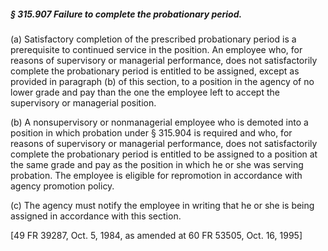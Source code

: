 ##### § 315.907 Failure to complete the probationary period. #####

(a) Satisfactory completion of the prescribed probationary period is a prerequisite to continued service in the position. An employee who, for reasons of supervisory or managerial performance, does not satisfactorily complete the probationary period is entitled to be assigned, except as provided in paragraph (b) of this section, to a position in the agency of no lower grade and pay than the one the employee left to accept the supervisory or managerial position.

(b) A nonsupervisory or nonmanagerial employee who is demoted into a position in which probation under § 315.904 is required and who, for reasons of supervisory or managerial performance, does not satisfactorily complete the probationary period is entitled to be assigned to a position at the same grade and pay as the position in which he or she was serving probation. The employee is eligible for repromotion in accordance with agency promotion policy.

(c) The agency must notify the employee in writing that he or she is being assigned in accordance with this section.

[49 FR 39287, Oct. 5, 1984, as amended at 60 FR 53505, Oct. 16, 1995]